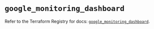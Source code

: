 # `google_monitoring_dashboard`

Refer to the Terraform Registry for docs: [`google_monitoring_dashboard`](https://registry.terraform.io/providers/hashicorp/google-beta/6.27.0/docs/resources/google_monitoring_dashboard).
